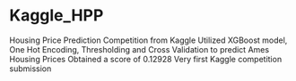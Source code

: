 # Kaggle_HPP
Housing Price Prediction Competition from Kaggle
Utilized XGBoost model, One Hot Encoding, Thresholding and Cross Validation to predict Ames Housing Prices
Obtained a score of 0.12928
Very first Kaggle competition submission
